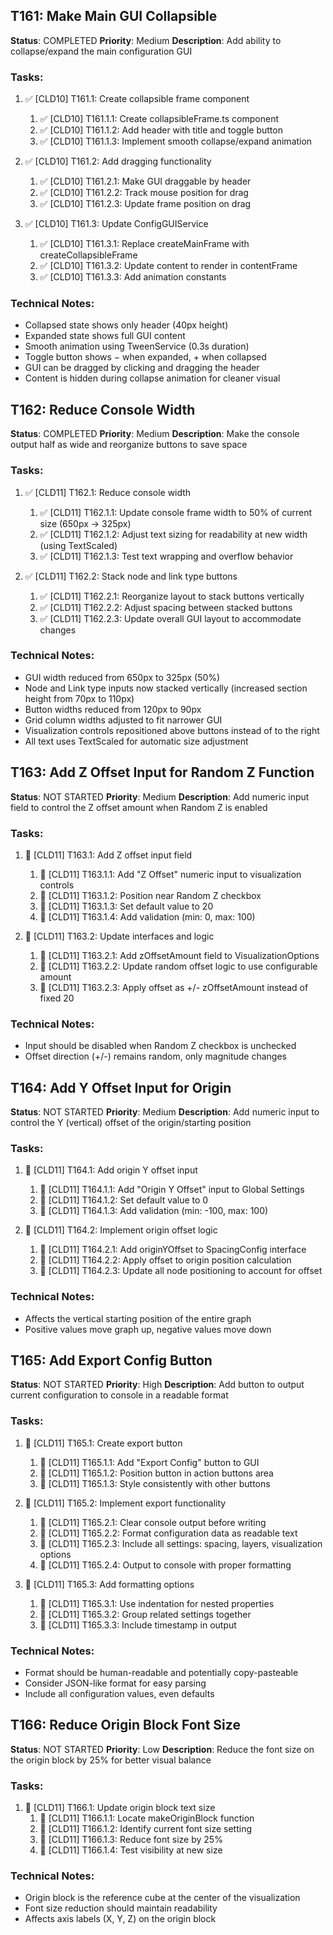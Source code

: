 ## T161: Make Main GUI Collapsible

**Status**: COMPLETED
**Priority**: Medium
**Description**: Add ability to collapse/expand the main configuration GUI

### Tasks:

1. ✅ [CLD10] T161.1: Create collapsible frame component

   1. ✅ [CLD10] T161.1.1: Create collapsibleFrame.ts component
   2. ✅ [CLD10] T161.1.2: Add header with title and toggle button
   3. ✅ [CLD10] T161.1.3: Implement smooth collapse/expand animation

2. ✅ [CLD10] T161.2: Add dragging functionality

   1. ✅ [CLD10] T161.2.1: Make GUI draggable by header
   2. ✅ [CLD10] T161.2.2: Track mouse position for drag
   3. ✅ [CLD10] T161.2.3: Update frame position on drag

3. ✅ [CLD10] T161.3: Update ConfigGUIService

   1. ✅ [CLD10] T161.3.1: Replace createMainFrame with createCollapsibleFrame
   2. ✅ [CLD10] T161.3.2: Update content to render in contentFrame
   3. ✅ [CLD10] T161.3.3: Add animation constants

### Technical Notes:

- Collapsed state shows only header (40px height)
- Expanded state shows full GUI content
- Smooth animation using TweenService (0.3s duration)
- Toggle button shows − when expanded, + when collapsed
- GUI can be dragged by clicking and dragging the header
- Content is hidden during collapse animation for cleaner visual

## T162: Reduce Console Width

**Status**: COMPLETED
**Priority**: Medium
**Description**: Make the console output half as wide and reorganize buttons to save space

### Tasks:

1. ✅ [CLD11] T162.1: Reduce console width
   1. ✅ [CLD11] T162.1.1: Update console frame width to 50% of current size (650px → 325px)
   2. ✅ [CLD11] T162.1.2: Adjust text sizing for readability at new width (using TextScaled)
   3. ✅ [CLD11] T162.1.3: Test text wrapping and overflow behavior

2. ✅ [CLD11] T162.2: Stack node and link type buttons
   1. ✅ [CLD11] T162.2.1: Reorganize layout to stack buttons vertically
   2. ✅ [CLD11] T162.2.2: Adjust spacing between stacked buttons
   3. ✅ [CLD11] T162.2.3: Update overall GUI layout to accommodate changes

### Technical Notes:

- GUI width reduced from 650px to 325px (50%)
- Node and Link type inputs now stacked vertically (increased section height from 70px to 110px)
- Button widths reduced from 120px to 90px
- Grid column widths adjusted to fit narrower GUI
- Visualization controls repositioned above buttons instead of to the right
- All text uses TextScaled for automatic size adjustment

## T163: Add Z Offset Input for Random Z Function

**Status**: NOT STARTED
**Priority**: Medium
**Description**: Add numeric input field to control the Z offset amount when Random Z is enabled

### Tasks:

1. 🔲 [CLD11] T163.1: Add Z offset input field
   1. 🔲 [CLD11] T163.1.1: Add "Z Offset" numeric input to visualization controls
   2. 🔲 [CLD11] T163.1.2: Position near Random Z checkbox
   3. 🔲 [CLD11] T163.1.3: Set default value to 20
   4. 🔲 [CLD11] T163.1.4: Add validation (min: 0, max: 100)

2. 🔲 [CLD11] T163.2: Update interfaces and logic
   1. 🔲 [CLD11] T163.2.1: Add zOffsetAmount field to VisualizationOptions
   2. 🔲 [CLD11] T163.2.2: Update random offset logic to use configurable amount
   3. 🔲 [CLD11] T163.2.3: Apply offset as +/- zOffsetAmount instead of fixed 20

### Technical Notes:

- Input should be disabled when Random Z checkbox is unchecked
- Offset direction (+/-) remains random, only magnitude changes

## T164: Add Y Offset Input for Origin

**Status**: NOT STARTED
**Priority**: Medium
**Description**: Add numeric input to control the Y (vertical) offset of the origin/starting position

### Tasks:

1. 🔲 [CLD11] T164.1: Add origin Y offset input
   1. 🔲 [CLD11] T164.1.1: Add "Origin Y Offset" input to Global Settings
   2. 🔲 [CLD11] T164.1.2: Set default value to 0
   3. 🔲 [CLD11] T164.1.3: Add validation (min: -100, max: 100)

2. 🔲 [CLD11] T164.2: Implement origin offset logic
   1. 🔲 [CLD11] T164.2.1: Add originYOffset to SpacingConfig interface
   2. 🔲 [CLD11] T164.2.2: Apply offset to origin position calculation
   3. 🔲 [CLD11] T164.2.3: Update all node positioning to account for offset

### Technical Notes:

- Affects the vertical starting position of the entire graph
- Positive values move graph up, negative values move down

## T165: Add Export Config Button

**Status**: NOT STARTED
**Priority**: High
**Description**: Add button to output current configuration to console in a readable format

### Tasks:

1. 🔲 [CLD11] T165.1: Create export button
   1. 🔲 [CLD11] T165.1.1: Add "Export Config" button to GUI
   2. 🔲 [CLD11] T165.1.2: Position button in action buttons area
   3. 🔲 [CLD11] T165.1.3: Style consistently with other buttons

2. 🔲 [CLD11] T165.2: Implement export functionality
   1. 🔲 [CLD11] T165.2.1: Clear console output before writing
   2. 🔲 [CLD11] T165.2.2: Format configuration data as readable text
   3. 🔲 [CLD11] T165.2.3: Include all settings: spacing, layers, visualization options
   4. 🔲 [CLD11] T165.2.4: Output to console with proper formatting

3. 🔲 [CLD11] T165.3: Add formatting options
   1. 🔲 [CLD11] T165.3.1: Use indentation for nested properties
   2. 🔲 [CLD11] T165.3.2: Group related settings together
   3. 🔲 [CLD11] T165.3.3: Include timestamp in output

### Technical Notes:

- Format should be human-readable and potentially copy-pasteable
- Consider JSON-like format for easy parsing
- Include all configuration values, even defaults

## T166: Reduce Origin Block Font Size

**Status**: NOT STARTED
**Priority**: Low
**Description**: Reduce the font size on the origin block by 25% for better visual balance

### Tasks:

1. 🔲 [CLD11] T166.1: Update origin block text size
   1. 🔲 [CLD11] T166.1.1: Locate makeOriginBlock function
   2. 🔲 [CLD11] T166.1.2: Identify current font size setting
   3. 🔲 [CLD11] T166.1.3: Reduce font size by 25%
   4. 🔲 [CLD11] T166.1.4: Test visibility at new size

### Technical Notes:

- Origin block is the reference cube at the center of the visualization
- Font size reduction should maintain readability
- Affects axis labels (X, Y, Z) on the origin block
